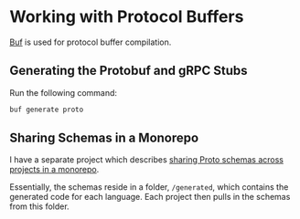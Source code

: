 # Working with Protocol Buffers

[Buf](https://buf.build/docs/introduction) is used for protocol buffer compilation.

## Generating the Protobuf and gRPC Stubs

Run the following command:

```bash
buf generate proto
```

## Sharing Schemas in a Monorepo

I have a separate project which describes [sharing Proto schemas across projects in a monorepo](https://github.com/wcygan/buf-polyglot-example). 

Essentially, the schemas reside in a folder, `/generated`, which contains the generated code for each language. Each project then pulls in the schemas from this folder.